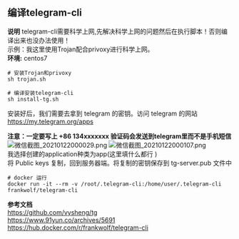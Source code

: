 ## 编译telegram-cli

**说明** telegram-cli需要科学上网,先解决科学上网的问题然后在执行脚本！否则编译出来也没办法使用！  
示例：我这里使用Trojan配合privoxy进行科学上网。  
**环境:** centos7
```
# 安装Trojan和privoxy
sh trojan.sh
```
```
# 编译安装telegram-cli
sh install-tg.sh
```
安装好后，我们需要去拿到 telegram 的密钥。访问 telegram 的网站  
https://my.telegram.org/apps

**注意：一定要写上 +86 134xxxxxxx  验证码会发送到telegram里而不是手机短信**  
![微信截图_20210122000029.png](https://i.loli.net/2021/01/22/ZamMSc6JilAW7eP.png)
![微信截图_20210122000107.png](https://i.loli.net/2021/01/22/q5IcfNUZXgOsne2.png)  
我选择创建的application种类为app(这里填什么都行 )  
将 Public keys 复制，回到服务器端。将复制的密钥保存到 tg-server.pub 文件中

```
# docker 运行
docker run -it --rm -v /root/.telegram-cli:/home/user/.telegram-cli frankwolf/telegram-cli
```

**参考文档**  
https://github.com/vysheng/tg  
https://www.91yun.co/archives/5691  
https://hub.docker.com/r/frankwolf/telegram-cli  
